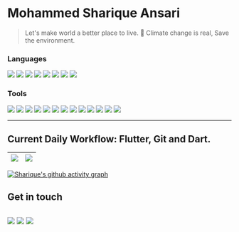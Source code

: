 

# Mohammed Sharique Ansari


> Let's make world a better place to live.
> 🌱 Climate change is real, Save the environment.


### Languages

![](https://img.shields.io/badge/-Java-E95420?style=for-the-badge&logo=Java&logoColor=white)
![](https://img.shields.io/badge/-Dart-0175C1?style=for-the-badge&logo=Dart&logoColor=white)
![](https://img.shields.io/badge/-MySQL-4479A1?style=for-the-badge&logo=Mysql&logoColor=white)
![](https://img.shields.io/badge/-C-79B9CC?style=for-the-badge&logo=C&logoColor=white)
![](https://img.shields.io/badge/-Groovy-3776AB?style=for-the-badge&logo=Apache%20Groovy&logoColor=white)
![](https://img.shields.io/badge/-C++-00599C?style=for-the-badge&logo=c%2B%2B&logoColor=white)
![](https://img.shields.io/badge/-Python-3776AB?style=for-the-badge&logo=Python&logoColor=white)
![](https://img.shields.io/badge/-JavaScript-F7DF1E?style=for-the-badge&logo=JavaScript&logoColor=white)

### Tools
![](https://img.shields.io/badge/-Flutter-02569B?style=flat-square&logo=Flutter&logoColor=white)
![](https://img.shields.io/badge/-Git-F05032?style=flat-square&logo=Git&logoColor=white)
![](https://img.shields.io/badge/-Android-3DDC84?style=flat-square&logo=Android&logoColor=white)
![](https://img.shields.io/badge/-VSCode-24A4EB?style=flat-square&logo=Visual%20Studio%20Code&logoColor=fff)
![](https://img.shields.io/badge/-Android%20Studio-3DDC84?style=flat-square&logo=Android%20Studio&logoColor=white)
![](https://img.shields.io/badge/-Intellij%20IDEA-000000?style=flat-square&logo=Intellij%20IDEA&logoColor=white)
![](https://img.shields.io/badge/-Windows%20Terminal-4D4D4D?style=flat-square&logo=Windows%20Terminal&logoColor=white)
![](https://img.shields.io/badge/-Jira-0052CC?style=flat-square&logo=Jira&logoColor=white)
![](https://img.shields.io/badge/-Postman-FF6C37?style=flat-square&logo=Postman&logoColor=white)
![](https://img.shields.io/badge/-Linux-FCC624?style=flat-square&logo=Linux&logoColor=white)
![](https://img.shields.io/badge/-Illustrator-FF9A00?style=flat-square&logo=AdobeIllustrator&logoColor=white)
![](https://img.shields.io/badge/-Photoshop-31A8FF?style=flat-square&logo=AdobePhotoshop&logoColor=white)
![](https://img.shields.io/badge/-XD-FF61F6?style=flat-square&logo=AdobeXd&logoColor=white)

---

## Current Daily Workflow: Flutter, Git and Dart.

| <img src="https://github-readme-stats.vercel.app/api?username=iamSRQansari&show_icons=true&count_private=true"> | <img src="https://github-readme-streak-stats.herokuapp.com/?user=iamSRQansari&ring=5094F0&currStreakLabel=5094F0"/> |
|:------------:|:------------:|

[![Sharique's github activity graph](https://github-readme-activity-graph.vercel.app/graph?username=iamSRQansari&theme=react)](https://github.com/ashutosh00710/github-readme-activity-graph)

## Get in touch
<!-- 
[![](https://img.shields.io/badge/-@saquibansari0101-181717?style=flat-square&logo=Github&logoColor=white)](https://github.com/saquibansari0101) -->
[![](https://img.shields.io/badge/-@iamsrqansari-0A66C2?style=flat-square&logo=Linkedin&logoColor=white)](https://www.linkedin.com/in/mohammed-sharique-a-b6b527a1/)
[![](https://img.shields.io/badge/-@iamsrqansari-0078D4?style=flat-square&logo=Microsoft%20Outlook&logoColor=white)](mailto:ansari.sharique.75@outlook.com)
[![](https://img.shields.io/badge/-@iamsrqansari-F58025?style=flat-square&logo=Stack%20Overflow&logoColor=white)](https://stackoverflow.com/users/11758940/iamsrqansari)
---

